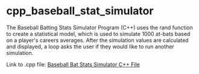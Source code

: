 # cpp_baseball_stat_simulator
The Baseball Batting Stats Simulator Program (C++) uses the rand function to create a statistical model, which is used to simulate 1000 at-bats based on a player's careers averages. After the simulation values are calculated and displayed, a loop asks the user if they would like to run another simulation.

Link to .cpp file: <a href="https://github.com/ffm5113/cpp_baseball_bat_stats_simulator/blob/main/BaseballBattingStatsSim.cpp">Baseball Bat Stats Simulator C++ File</a>
